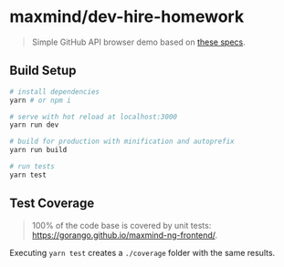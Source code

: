 # maxmind/dev-hire-homework

> Simple GitHub API browser demo based on [these specs](https://github.com/maxmind/dev-hire-homework/tree/frontend-version).

## Build Setup

``` bash
# install dependencies
yarn # or npm i

# serve with hot reload at localhost:3000
yarn run dev

# build for production with minification and autoprefix
yarn run build

# run tests
yarn test
```

## Test Coverage

> 100% of the code base is covered by unit tests: https://gorango.github.io/maxmind-ng-frontend/.

Executing `yarn test` creates a `./coverage` folder with the same results.
